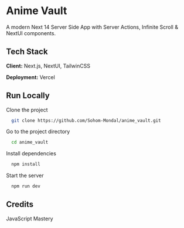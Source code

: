 
# Anime Vault

A modern Next 14 Server Side App with Server Actions, Infinite Scroll & NextUI components.


## Tech Stack

**Client:** Next.js, NextUI, TailwinCSS

**Deployment:** Vercel


## Run Locally

Clone the project

```bash
  git clone https://github.com/Sohom-Mondal/anime_vault.git
```

Go to the project directory

```bash
  cd anime_vault
```

Install dependencies

```bash
  npm install
```

Start the server

```bash
  npm run dev
```


## Credits

JavaScript Mastery
